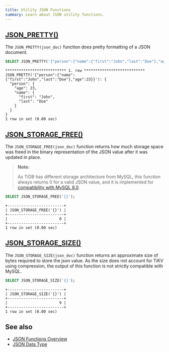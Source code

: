 ```yaml
---
title: Utility JSON Functions
summary: Learn about JSON utility functions.
---
```


## [JSON_PRETTY()](https://dev.mysql.com/doc/refman/8.0/en/json-utility-functions.html#function_json-pretty)

The `JSON_PRETTY(json_doc)` function does pretty formatting of a JSON document.

```sql
SELECT JSON_PRETTY('{"person":{"name":{"first":"John","last":"Doe"},"age":23}}')\G
```

```
*************************** 1. row ***************************
JSON_PRETTY('{"person":{"name":{"first":"John","last":"Doe"},"age":23}}'): {
  "person": {
    "age": 23,
    "name": {
      "first": "John",
      "last": "Doe"
    }
  }
}
1 row in set (0.00 sec)
```

## [JSON_STORAGE_FREE()](https://dev.mysql.com/doc/refman/8.0/en/json-utility-functions.html#function_json-storage-free)

The `JSON_STORAGE_FREE(json_doc)` function returns how much storage space was freed in the binary representation of the JSON value after it was updated in place. 

> **Note:**
>
> As TiDB has different storage architecture from MySQL, this function always returns 0 for a valid JSON value, and it is implemented for [compatibility with MySQL 8.0](/mysql-compatibility.md).

```sql
SELECT JSON_STORAGE_FREE('{}');
```

```
+-------------------------+
| JSON_STORAGE_FREE('{}') |
+-------------------------+
|                       0 |
+-------------------------+
1 row in set (0.00 sec)
```

## [JSON_STORAGE_SIZE()](https://dev.mysql.com/doc/refman/8.0/en/json-utility-functions.html#function_json-storage-size)

The `JSON_STORAGE_SIZE(json_doc)` function returns an approximate size of bytes required to store the json value. As the size does not account for TiKV using compression, the output of this function is not strictly compatible with MySQL.

```sql
SELECT JSON_STORAGE_SIZE('{}');
```

```
+-------------------------+
| JSON_STORAGE_SIZE('{}') |
+-------------------------+
|                       9 |
+-------------------------+
1 row in set (0.00 sec)
```
## See also

- [JSON Functions Overview](/functions-and-operators/json-functions.md)
- [JSON Data Type](/data-type-json.md)